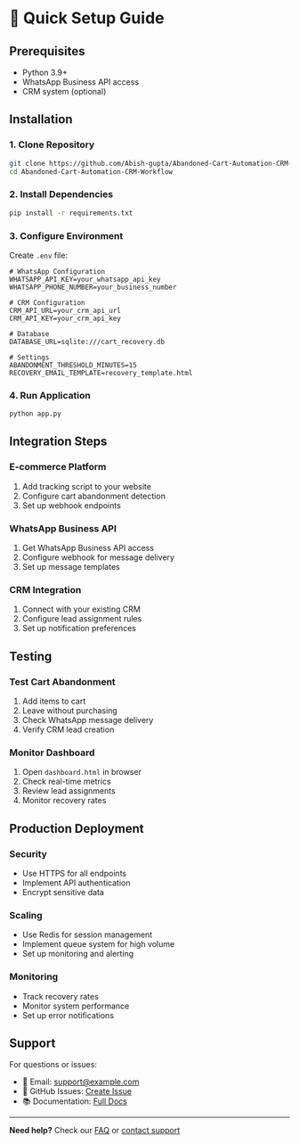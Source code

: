 # 🚀 Quick Setup Guide

## Prerequisites
- Python 3.9+
- WhatsApp Business API access
- CRM system (optional)

## Installation

### 1. Clone Repository
```bash
git clone https://github.com/Abish-gupta/Abandoned-Cart-Automation-CRM-Workflow.git
cd Abandoned-Cart-Automation-CRM-Workflow
```

### 2. Install Dependencies
```bash
pip install -r requirements.txt
```

### 3. Configure Environment
Create `.env` file:
```env
# WhatsApp Configuration
WHATSAPP_API_KEY=your_whatsapp_api_key
WHATSAPP_PHONE_NUMBER=your_business_number

# CRM Configuration
CRM_API_URL=your_crm_api_url
CRM_API_KEY=your_crm_api_key

# Database
DATABASE_URL=sqlite:///cart_recovery.db

# Settings
ABANDONMENT_THRESHOLD_MINUTES=15
RECOVERY_EMAIL_TEMPLATE=recovery_template.html
```

### 4. Run Application
```bash
python app.py
```

## Integration Steps

### E-commerce Platform
1. Add tracking script to your website
2. Configure cart abandonment detection
3. Set up webhook endpoints

### WhatsApp Business API
1. Get WhatsApp Business API access
2. Configure webhook for message delivery
3. Set up message templates

### CRM Integration
1. Connect with your existing CRM
2. Configure lead assignment rules
3. Set up notification preferences

## Testing

### Test Cart Abandonment
1. Add items to cart
2. Leave without purchasing
3. Check WhatsApp message delivery
4. Verify CRM lead creation

### Monitor Dashboard
1. Open `dashboard.html` in browser
2. Check real-time metrics
3. Review lead assignments
4. Monitor recovery rates

## Production Deployment

### Security
- Use HTTPS for all endpoints
- Implement API authentication
- Encrypt sensitive data

### Scaling
- Use Redis for session management
- Implement queue system for high volume
- Set up monitoring and alerting

### Monitoring
- Track recovery rates
- Monitor system performance
- Set up error notifications

## Support

For questions or issues:
- 📧 Email: support@example.com
- 💬 GitHub Issues: [Create Issue](https://github.com/Abish-gupta/Abandoned-Cart-Automation-CRM-Workflow/issues)
- 📚 Documentation: [Full Docs](./docs/)

---

**Need help?** Check our [FAQ](./FAQ.md) or [contact support](mailto:support@example.com)
